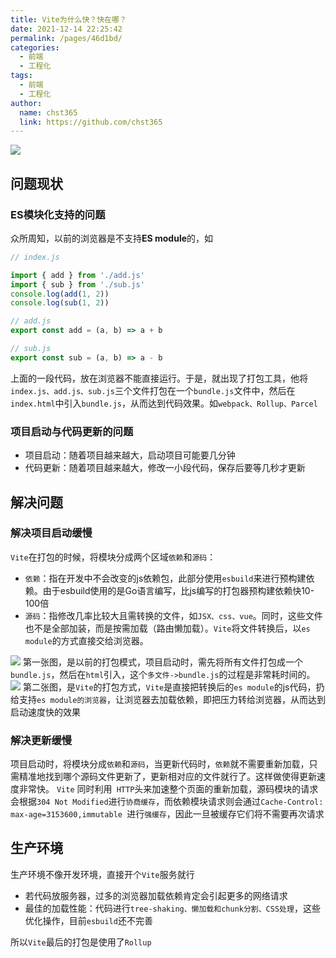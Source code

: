 ```yaml
---
title: Vite为什么快？快在哪？
date: 2021-12-14 22:25:42
permalink: /pages/46d1bd/
categories: 
  - 前端
  - 工程化
tags: 
  - 前端
  - 工程化
author: 
  name: chst365
  link: https://github.com/chst365
---
```

![](https://cdn.jsdelivr.net/gh/chst365/bolgImgs/imgs/topImgs/176.jpg)
## 问题现状
### ES模块化支持的问题
众所周知，以前的浏览器是不支持**ES module**的，如
```js
// index.js

import { add } from './add.js'
import { sub } from './sub.js'
console.log(add(1, 2))
console.log(sub(1, 2))

// add.js
export const add = (a, b) => a + b 

// sub.js
export const sub = (a, b) => a - b 
```
上面的一段代码，放在浏览器不能直接运行。于是，就出现了打包工具，他将`index.js、add.js、sub.js`三个文件打包在一个`bundle.js`文件中，然后在`index.html`中引入`bundle.js`，从而达到代码效果。如`webpack、Rollup、Parcel`
### 项目启动与代码更新的问题
- 项目启动：随着项目越来越大，启动项目可能要几分钟
- 代码更新：随着项目越来越大，修改一小段代码，保存后要等几秒才更新

## 解决问题
### 解决项目启动缓慢
`Vite`在打包的时候，将模块分成两个区域`依赖`和`源码`：
- `依赖`：指在开发中不会改变的js依赖包，此部分使用`esbuild`来进行预构建依赖。由于esbuild使用的是Go语言编写，比js编写的打包器预构建依赖快10-100倍
- `源码`：指修改几率比较大且需转换的文件，如`JSX、css、vue`。同时，这些文件也不是全部加装，而是按需加载（路由懒加载）。`Vite`将文件转换后，以`es module`的方式直接交给浏览器。

![](https://p3-juejin.byteimg.com/tos-cn-i-k3u1fbpfcp/a1d2df8227ed4640af5d3d2ddfb849e7~tplv-k3u1fbpfcp-watermark.awebp?)
第一张图，是以前的打包模式，项目启动时，需先将所有文件打包成一个`bundle.js`，然后在`html`引入，这个`多文件->bundle.js`的过程是非常耗时间的。
![](https://p6-juejin.byteimg.com/tos-cn-i-k3u1fbpfcp/3f56ff49a8704589ace3f3711fea5b10~tplv-k3u1fbpfcp-watermark.awebp?)
第二张图，是`Vite`的打包方式，`Vite`是直接把转换后的`es module`的js代码，扔给支持`es module的浏览器`，让浏览器去加载依赖，即把压力转给浏览器，从而达到启动速度快的效果

### 解决更新缓慢
项目启动时，将模块分成`依赖`和`源码`，当更新代码时，`依赖`就不需要重新加载，只需精准地找到哪个源码文件更新了，更新相对应的文件就行了。这样做使得更新速度非常快。
`Vite` 同时利用` HTTP`头来加速整个页面的重新加载，源码模块的请求会根据`304 Not Modified`进行`协商缓存`，而依赖模块请求则会通过`Cache-Control: max-age=3153600,immutable `进行`强缓存`，因此一旦被缓存它们将不需要再次请求
## 生产环境
生产环境不像开发环境，直接开个`Vite`服务就行
- 若代码放服务器，过多的浏览器加载依赖肯定会引起更多的网络请求
- 最佳的加载性能：代码进行`tree-shaking、懒加载和chunk分割、CSS处理`，这些优化操作，目前`esbuild`还不完善

所以`Vite`最后的打包是使用了`Rollup`